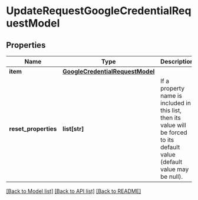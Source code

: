 # UpdateRequestGoogleCredentialRequestModel

## Properties
Name | Type | Description | Notes
------------ | ------------- | ------------- | -------------
**item** | [**GoogleCredentialRequestModel**](GoogleCredentialRequestModel.md) |  | [optional] 
**reset_properties** | **list[str]** | If a property name is included in this list, then its value will be forced to its default value (default value may be null). | [optional] 

[[Back to Model list]](../README.md#documentation-for-models) [[Back to API list]](../README.md#documentation-for-api-endpoints) [[Back to README]](../README.md)

